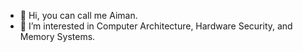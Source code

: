 - 👋 Hi, you can call me Aiman.
- 👀 I’m interested in Computer Architecture, Hardware Security, and Memory Systems.

<!---
aimanazuan/aimanazuan is a ✨ special ✨ repository because its `README.md` (this file) appears on your GitHub profile.
You can click the Preview link to take a look at your changes.
--->
